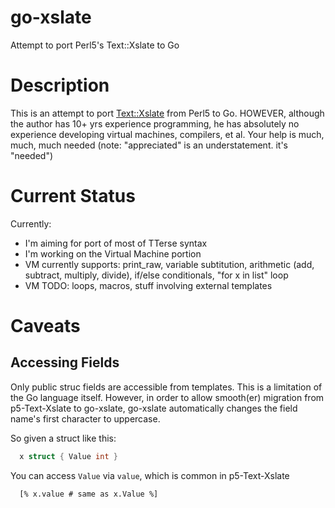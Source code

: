 go-xslate
=========

Attempt to port Perl5's Text::Xslate to Go

Description
===========

This is an attempt to port [Text::Xslate](https://github.com/xslate/p5-Text-Xslate) from Perl5 to Go.
HOWEVER, although the author has 10+ yrs experience programming, he has absolutely no experience developing virtual machines, compilers, et al. Your help is much, much, much needed (note: "appreciated" is an understatement. it's "needed")

Current Status
=======

Currently:

* I'm aiming for port of most of TTerse syntax
* I'm working on the Virtual Machine portion
* VM currently supports: print\_raw, variable subtitution, arithmetic (add, subtract, multiply, divide), if/else conditionals, "for x in list" loop
* VM TODO: loops, macros, stuff involving external templates


Caveats
=======

Accessing Fields
----------------

Only public struc fields are accessible from templates. This is a limitation of the Go language itself.
However, in order to allow smooth(er) migration from p5-Text-Xslate to go-xslate, go-xslate automatically changes the field name's first character to uppercase.

So given a struct like this:

```go
  x struct { Value int }
```

You can access `Value` via `value`, which is common in p5-Text-Xslate

```
  [% x.value # same as x.Value %]
```
